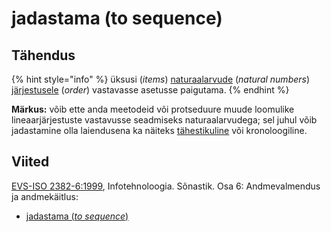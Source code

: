 # jadastama \(to sequence\)

## Tähendus

{% hint style="info" %}
üksusi \(_items_\) [naturaalarvude](naturaalarv-natural-number.md) \(_natural numbers_\)[ järjestusele](jaerjestus-order.md) \(_order_\) vastavasse asetusse paigutama.
{% endhint %}

**Märkus:** võib ette anda meetodeid või protseduure muude loomulike lineaarjärjestuste vastavusse seadmiseks naturaalarvudega; sel juhul võib jadastamine olla laiendusena ka näiteks [tähestikuline](alfabeet-alphabet.md) või kronoloogiline.

## Viited

[EVS-ISO 2382-6:1999](https://www.evs.ee/et/evs-iso-2382-6-1999), Infotehnoloogia. Sõnastik. Osa 6: Andmevalmendus ja andmekäitlus:

* [jadastama \(_to sequence_\)](http://www.eki.ee/dict/its/index.cgi?Q=D0A774E9-6C03-1014-88DC-FC5F0DBED45A&F=GUID&C01=1&C02=0&C10=1)

